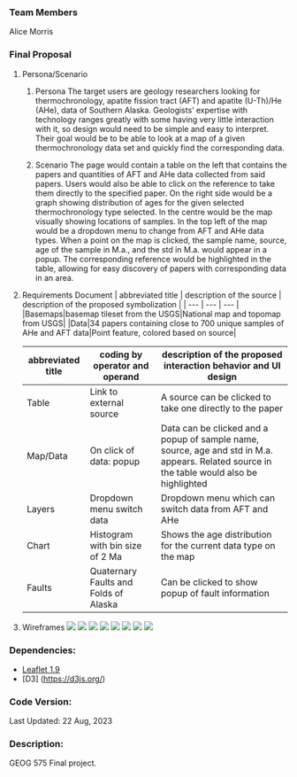 ### Team Members
Alice Morris

### Final Proposal
1. Persona/Scenario
    1. Persona
		The target users are geology researchers looking for thermochronology, apatite fission tract (AFT) and apatite (U-Th)/He (AHe), data of Southern Alaska. Geologists’ expertise with technology ranges greatly with some having very little interaction with it, so design would need to be simple and easy to interpret. Their goal would be to be able to look at a map of a given thermochronology data set and quickly find the corresponding data.
    
	2. Scenario
		The page would contain a table on the left that contains the papers and quantities of AFT and AHe data collected from said papers. Users would also be able to click on the reference to take them directly to the specified paper. On the right side would be a graph showing distribution of ages for the given selected thermochronology type selected. In the centre would be the map visually showing locations of samples. In the top left of the map would be a dropdown menu to change from AFT and AHe data types. When a point on the map is clicked, the sample name, source, age of the sample in M.a., and the std in M.a. would appear in a popup. The corresponding reference would be highlighted in the table, allowing for easy discovery of papers with corresponding data in an area.

2. Requirements Document
	| abbreviated title | description of the source | description of the proposed symbolization |
	| --- | --- | --- |
	|Basemaps|basemap tileset from the USGS|National map and topomap from USGS|
	|Data|34 papers containing close to 700 unique samples of AHe and AFT data|Point feature, colored based on source|
	
	| abbreviated title | coding by operator and operand | description of the proposed interaction behavior and UI design |
	| --- | --- | --- |
	|Table|Link to external source|A source can be clicked to take one directly to the paper|
	|Map/Data|On click of data: popup|Data can be clicked and a popup of sample name, source, age and std in M.a. appears. Related source in the table would also be highlighted|
	|Layers|Dropdown menu switch data|Dropdown menu which can switch data from AFT and AHe|
	|Chart|Histogram with bin size of 2 Ma|Shows the age distribution for the current data type on the map|
	|Faults|Quaternary Faults and Folds of Alaska|Can be clicked to show popup of fault information|
	
3. Wireframes
![](img/Base.png)
![](img/ClickPoint.png)
![](img/ClickFault.png)
![](img/ClickSource.png)
![](img/ClickData.png)
![](img/AHe.png)
![](img/ClickLayer.png)
![](img/NewLayer.png)

### **Dependencies:**
* [Leaflet 1.9](https://leafletjs.com/reference-1.9.0.html)
* [D3] (https://d3js.org/)

### **Code Version:**
Last Updated: 22 Aug, 2023

### **Description:**
GEOG 575 Final project.